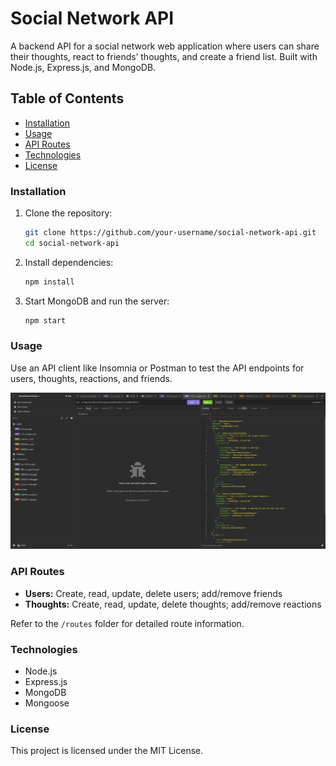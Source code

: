 # Social Network API

A backend API for a social network web application where users can share their thoughts, react to friends’ thoughts, and create a friend list. Built with Node.js, Express.js, and MongoDB.

## Table of Contents

- [Installation](#installation)
- [Usage](#usage)
- [API Routes](#api-routes)
- [Technologies](#technologies)
- [License](#license)

### Installation

1. Clone the repository:

    ```bash
    git clone https://github.com/your-username/social-network-api.git
    cd social-network-api
    ```

2. Install dependencies:

    ```bash
    npm install
    ```

3. Start MongoDB and run the server:

    ```bash
    npm start
    ```

### Usage

Use an API client like Insomnia or Postman to test the API endpoints for users, thoughts, reactions, and friends.

![Social Network](./assets/images/profile%20pic.jpg)

### API Routes

- **Users:** Create, read, update, delete users; add/remove friends
- **Thoughts:** Create, read, update, delete thoughts; add/remove reactions

Refer to the `/routes` folder for detailed route information.

### Technologies

- Node.js
- Express.js
- MongoDB
- Mongoose

### License

This project is licensed under the MIT License.
